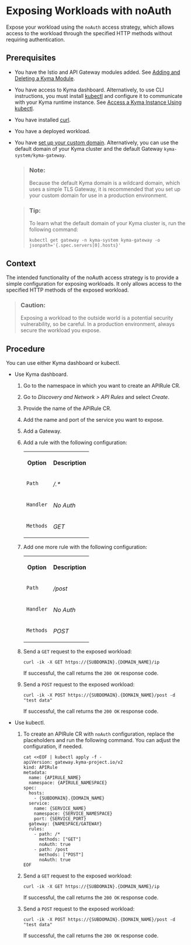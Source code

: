 <!-- loio8b4897185c5949a6aae4ec15e0223408 -->

# Exposing Workloads with noAuth

Expose your workload using the `noAuth` access strategy, which allows access to the workload through the specified HTTP methods without requiring authentication.



<a name="loio8b4897185c5949a6aae4ec15e0223408__prereq_adk_mv3_x2c"/>

## Prerequisites

-   You have the Istio and API Gateway modules added. See [Adding and Deleting a Kyma Module](../50-administration-and-ops/adding-and-deleting-a-kyma-module-1b548e9.md#loio1b548e9ad4744b978b8b595288b0cb5c).
-   You have access to Kyma dashboard. Alternatively, to use CLI instructions, you must install [kubectl](https://kubernetes.io/docs/tasks/tools/#kubectl) and configure it to communicate with your Kyma runtime instance. See [Access a Kyma Instance Using kubectl](access-a-kyma-instance-using-kubectl-3e25944.md).
-   You have installed [curl](https://curl.se/).
-   You have a deployed workload.
-   You have [set up your custom domain](https://kyma-project.io/#/api-gateway/user/tutorials/01-10-setup-custom-domain-for-workload). Alternatively, you can use the default domain of your Kyma cluster and the default Gateway `kyma-system/kyma-gateway`.

    > ### Note:  
    > Because the default Kyma domain is a wildcard domain, which uses a simple TLS Gateway, it is recommended that you set up your custom domain for use in a production environment.

    > ### Tip:  
    > To learn what the default domain of your Kyma cluster is, run the following command:
    > 
    > ```
    > kubectl get gateway -n kyma-system kyma-gateway -o jsonpath='{.spec.servers[0].hosts}'
    > ```




## Context

The intended functionality of the noAuth access strategy is to provide a simple configuration for exposing workloads. It only allows access to the specified HTTP methods of the exposed workload.

> ### Caution:  
> Exposing a workload to the outside world is a potential security vulnerability, so be careful. In a production environment, always secure the workload you expose.



## Procedure

You can use either Kyma dashboard or kubectl.

-   Use Kyma dashboard.

    1.  Go to the namespace in which you want to create an APIRule CR.

    2.  Go to *Discovery and Network \> API Rules* and select *Create*.

    3.  Provide the name of the APIRule CR.

    4.  Add the name and port of the service you want to expose.

    5.  Add a Gateway.

    6.  Add a rule with the following configuration:


        <table>
        <tr>
        <th valign="top">

        Option
        
        </th>
        <th valign="top">

        Description
        
        </th>
        </tr>
        <tr>
        <td valign="top">
        
        `Path`
        
        </td>
        <td valign="top">
        
        */.\**
        
        </td>
        </tr>
        <tr>
        <td valign="top">
        
        `Handler`
        
        </td>
        <td valign="top">
        
        *No Auth*
        
        </td>
        </tr>
        <tr>
        <td valign="top">
        
        `Methods`
        
        </td>
        <td valign="top">
        
        *GET*
        
        </td>
        </tr>
        </table>
        
    7.  Add one more rule with the following configuration:


        <table>
        <tr>
        <th valign="top">

        Option
        
        </th>
        <th valign="top">

        Description
        
        </th>
        </tr>
        <tr>
        <td valign="top">
        
        `Path`
        
        </td>
        <td valign="top">
        
        */post*
        
        </td>
        </tr>
        <tr>
        <td valign="top">
        
        `Handler`
        
        </td>
        <td valign="top">
        
        *No Auth*
        
        </td>
        </tr>
        <tr>
        <td valign="top">
        
        `Methods`
        
        </td>
        <td valign="top">
        
        *POST*
        
        </td>
        </tr>
        </table>
        
    8.  Send a `GET` request to the exposed workload:

        ```
        curl -ik -X GET https://{SUBDOMAIN}.{DOMAIN_NAME}/ip
        ```

        If successful, the call returns the `200 OK` response code.

    9.  Send a `POST` request to the exposed workload:

        ```
        curl -ik -X POST https://{SUBDOMAIN}.{DOMAIN_NAME}/post -d "test data"
        ```

        If successful, the call returns the `200 OK` response code.


-   Use kubectl.

    1.  To create an APIRule CR with `noAuth` configuration, replace the placeholders and run the following command. You can adjust the configuration, if needed.

        ```
        cat <<EOF | kubectl apply -f -
        apiVersion: gateway.kyma-project.io/v2
        kind: APIRule
        metadata:
          name: {APIRULE_NAME}
          namespace: {APIRULE_NAMESPACE}
        spec:
          hosts:
            - {SUBDOMAIN}.{DOMAIN_NAME}
          service:
            name: {SERVICE_NAME}
            namespace: {SERVICE_NAMESPACE}
            port: {SERVICE_PORT}
          gateway: {NAMESPACE/GATEWAY}
          rules:
            - path: /*
              methods: ["GET"]
              noAuth: true
            - path: /post
              methods: ["POST"]
              noAuth: true
        EOF
        ```

    2.  Send a `GET` request to the exposed workload:

        ```
        curl -ik -X GET https://{SUBDOMAIN}.{DOMAIN_NAME}/ip
        ```

        If successful, the call returns the `200 OK` response code.

    3.  Send a `POST` request to the exposed workload:

        ```
        curl -ik -X POST https://{SUBDOMAIN}.{DOMAIN_NAME}/post -d "test data"
        ```

        If successful, the call returns the `200 OK` response code.



